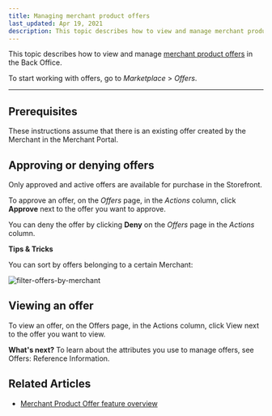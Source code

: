 ```yaml
---
title: Managing merchant product offers
last_updated: Apr 19, 2021
description: This topic describes how to view and manage merchant product offers in the Back Office.
---
```


This topic describes how to view and manage [merchant product offers](/docs/marketplace/user/features/products-and-offers/product-offer-feature-overview.html) in the Back Office.

To start working with offers, go to *Marketplace* > *Offers*.

---

## Prerequisites

These instructions assume that there is an existing offer created by the Merchant in the Merchant Portal.

## Approving or denying offers

Only approved and active offers are available for purchase in the Storefront.

To approve an offer, on the *Offers* page, in the *Actions* column, click **Approve** next to the offer you want to approve.

You can deny the offer by clicking **Deny** on the *Offers* page in the *Actions* column.

**Tips & Tricks**

You can sort by offers belonging to a certain Merchant:

![filter-offers-by-merchant](https://spryker.s3.eu-central-1.amazonaws.com/docs/User+Guides/Back+Office+User+Guides/Marketplace/offers/offers/filter-offers-by-merchant.gif)

## Viewing an offer

To view an offer, on the Offers page, in the Actions column, click View next to the offer you want to view.

**What's next?**
To learn about the attributes you use to manage offers, see Offers: Reference Information.

## Related Articles

* [Merchant Product Offer feature overview](/docs/marketplace/user/features/products-and-offers/product-offer-feature-overview.html)
